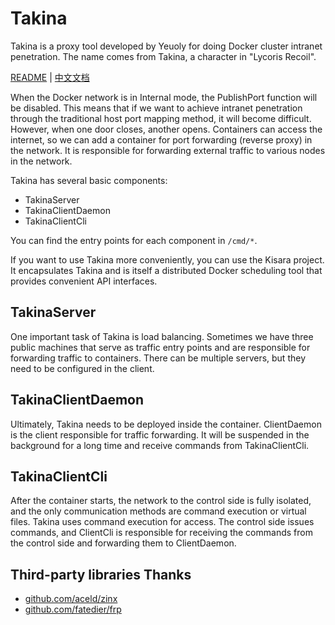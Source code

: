 # Takina

Takina is a proxy tool developed by Yeuoly for doing Docker cluster intranet penetration. The name comes from Takina, a character in \"Lycoris Recoil\".

[README](README.md) | [中文文档](README_cn.md)

When the Docker network is in Internal mode, the PublishPort function will be disabled. This means that if we want to achieve intranet penetration through the traditional host port mapping method, it will become difficult. However, when one door closes, another opens. Containers can access the internet, so we can add a container for port forwarding (reverse proxy) in the network. It is responsible for forwarding external traffic to various nodes in the network.

Takina has several basic components:

- TakinaServer
- TakinaClientDaemon
- TakinaClientCli

You can find the entry points for each component in `/cmd/*`.

If you want to use Takina more conveniently, you can use the Kisara project. It encapsulates Takina and is itself a distributed Docker scheduling tool that provides convenient API interfaces.

## TakinaServer

One important task of Takina is load balancing. Sometimes we have three public machines that serve as traffic entry points and are responsible for forwarding traffic to containers. There can be multiple servers, but they need to be configured in the client.

## TakinaClientDaemon

Ultimately, Takina needs to be deployed inside the container. ClientDaemon is the client responsible for traffic forwarding. It will be suspended in the background for a long time and receive commands from TakinaClientCli.

## TakinaClientCli

After the container starts, the network to the control side is fully isolated, and the only communication methods are command execution or virtual files. Takina uses command execution for access. The control side issues commands, and ClientCli is responsible for receiving the commands from the control side and forwarding them to ClientDaemon.

## Third-party libraries Thanks

- [github.com/aceld/zinx](https://github.com/aceld/zinx)
- [github.com/fatedier/frp](https://github.com/fatedier/frp)
